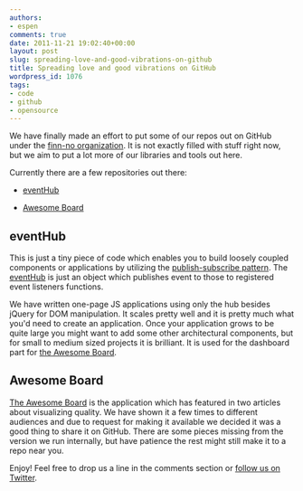 ```yaml
---
authors:
- espen
comments: true
date: 2011-11-21 19:02:40+00:00
layout: post
slug: spreading-love-and-good-vibrations-on-github
title: Spreading love and good vibrations on GitHub
wordpress_id: 1076
tags:
- code
- github
- opensource
---
```


We have finally made an effort to put some of our repos out on GitHub under the [finn-no organization](https://github.com/organizations/finn-no). It is not exactly filled with stuff right now, but we aim to put a lot more of our libraries and tools out here.

Currently there are a few repositories out there:




  * [eventHub](https://github.com/finn-no/eventhub)


  * [Awesome Board](https://github.com/finn-no/awesomeboard)




## eventHub




This is just a tiny piece of code which enables you to build loosely coupled components or applications by utilizing the [publish-subscribe pattern](http://en.wikipedia.org/wiki/Publish%E2%80%93subscribe_pattern). The [eventHub](https://github.com/finn-no/eventhub) is just an object which publishes event to those to registered event listeners functions.




We have written one-page JS applications using only the hub besides jQuery for DOM manipulation. It scales pretty well and it is pretty much what you'd need to create an application. Once your application grows to be quite large you might want to add some other architectural components, but for small to medium sized projects it is brilliant. It is used for the dashboard part for [the Awesome Board](https://github.com/finn-no/awesomeboard).




## Awesome Board




[The Awesome Board](https://github.com/finn-no/awesomeboard) is the application which has featured in two articles about visualizing quality. We have shown it a few times to different audiences and due to request for making it available we decided it was a good thing to share it on GitHub. There are some pieces missing from the version we run internally, but have patience the rest might still make it to a repo near you.



Enjoy! Feel free to drop us a line in the comments section or [follow us on Twitter](http://twitter.com/FINN_tech).

